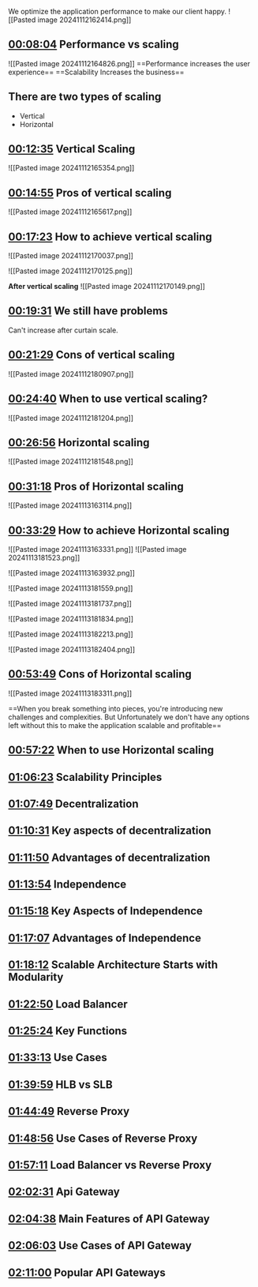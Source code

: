 We optimize the application performance to make our client happy.
![[Pasted image 20241112162414.png]]

## [00:08:04](https://www.youtube.com/watch?v=eiredWOHn3o&list=PL_XxuZqN0xVAiu5oODf-SmeXG2Y_RG2pz&index=3&t=484s) Performance vs scaling 
![[Pasted image 20241112164826.png]]
==Performance increases the user experience==
==Scalability Increases the business==

## There are two types  of scaling
- Vertical
- Horizontal

## [00:12:35](https://www.youtube.com/watch?v=eiredWOHn3o&list=PL_XxuZqN0xVAiu5oODf-SmeXG2Y_RG2pz&index=3&t=755s) Vertical Scaling 
![[Pasted image 20241112165354.png]]

## [00:14:55](https://www.youtube.com/watch?v=eiredWOHn3o&list=PL_XxuZqN0xVAiu5oODf-SmeXG2Y_RG2pz&index=3&t=895s) Pros of vertical scaling 
![[Pasted image 20241112165617.png]]


## [00:17:23](https://www.youtube.com/watch?v=eiredWOHn3o&list=PL_XxuZqN0xVAiu5oODf-SmeXG2Y_RG2pz&index=3&t=1043s) How to achieve vertical scaling

![[Pasted image 20241112170037.png]]

![[Pasted image 20241112170125.png]]

**After vertical scaling**
![[Pasted image 20241112170149.png]]

## [00:19:31](https://www.youtube.com/watch?v=eiredWOHn3o&list=PL_XxuZqN0xVAiu5oODf-SmeXG2Y_RG2pz&index=3&t=1171s) We still have problems
Can't increase after curtain scale.
## [00:21:29](https://www.youtube.com/watch?v=eiredWOHn3o&list=PL_XxuZqN0xVAiu5oODf-SmeXG2Y_RG2pz&index=3&t=1289s) Cons of vertical scaling 
![[Pasted image 20241112180907.png]]


## [00:24:40](https://www.youtube.com/watch?v=eiredWOHn3o&list=PL_XxuZqN0xVAiu5oODf-SmeXG2Y_RG2pz&index=3&t=1480s) When to use vertical scaling?
![[Pasted image 20241112181204.png]]


## [00:26:56](https://www.youtube.com/watch?v=eiredWOHn3o&list=PL_XxuZqN0xVAiu5oODf-SmeXG2Y_RG2pz&index=3&t=1616s) Horizontal scaling
![[Pasted image 20241112181548.png]]

## [00:31:18](https://www.youtube.com/watch?v=eiredWOHn3o&list=PL_XxuZqN0xVAiu5oODf-SmeXG2Y_RG2pz&index=3&t=1878s) Pros of Horizontal scaling
![[Pasted image 20241113163114.png]]

## [00:33:29](https://www.youtube.com/watch?v=eiredWOHn3o&list=PL_XxuZqN0xVAiu5oODf-SmeXG2Y_RG2pz&index=3&t=2009s) How to achieve Horizontal scaling

![[Pasted image 20241113163331.png]]
![[Pasted image 20241113181523.png]]


![[Pasted image 20241113163932.png]]

![[Pasted image 20241113181559.png]]

![[Pasted image 20241113181737.png]]

![[Pasted image 20241113181834.png]]

![[Pasted image 20241113182213.png]]

![[Pasted image 20241113182404.png]]

## [00:53:49](https://www.youtube.com/watch?v=eiredWOHn3o&list=PL_XxuZqN0xVAiu5oODf-SmeXG2Y_RG2pz&index=3&t=3229s) Cons of Horizontal scaling

![[Pasted image 20241113183311.png]]

==When you break something into pieces, you're introducing new challenges and complexities. But Unfortunately we don't have any options left without this to make the application scalable and profitable==


## [00:57:22](https://www.youtube.com/watch?v=eiredWOHn3o&list=PL_XxuZqN0xVAiu5oODf-SmeXG2Y_RG2pz&index=3&t=3442s) When to use Horizontal scaling
## [01:06:23](https://www.youtube.com/watch?v=eiredWOHn3o&list=PL_XxuZqN0xVAiu5oODf-SmeXG2Y_RG2pz&index=3&t=3983s) Scalability Principles
## [01:07:49](https://www.youtube.com/watch?v=eiredWOHn3o&list=PL_XxuZqN0xVAiu5oODf-SmeXG2Y_RG2pz&index=3&t=4069s) Decentralization
## [01:10:31](https://www.youtube.com/watch?v=eiredWOHn3o&list=PL_XxuZqN0xVAiu5oODf-SmeXG2Y_RG2pz&index=3&t=4231s) Key aspects of decentralization
## [01:11:50](https://www.youtube.com/watch?v=eiredWOHn3o&list=PL_XxuZqN0xVAiu5oODf-SmeXG2Y_RG2pz&index=3&t=4310s) Advantages of decentralization
## [01:13:54](https://www.youtube.com/watch?v=eiredWOHn3o&list=PL_XxuZqN0xVAiu5oODf-SmeXG2Y_RG2pz&index=3&t=4434s) Independence
## [01:15:18](https://www.youtube.com/watch?v=eiredWOHn3o&list=PL_XxuZqN0xVAiu5oODf-SmeXG2Y_RG2pz&index=3&t=4518s) Key Aspects of Independence
## [01:17:07](https://www.youtube.com/watch?v=eiredWOHn3o&list=PL_XxuZqN0xVAiu5oODf-SmeXG2Y_RG2pz&index=3&t=4627s) Advantages of Independence
## [01:18:12](https://www.youtube.com/watch?v=eiredWOHn3o&list=PL_XxuZqN0xVAiu5oODf-SmeXG2Y_RG2pz&index=3&t=4692s) Scalable Architecture Starts with Modularity
## [01:22:50](https://www.youtube.com/watch?v=eiredWOHn3o&list=PL_XxuZqN0xVAiu5oODf-SmeXG2Y_RG2pz&index=3&t=4970s) Load Balancer
## [01:25:24](https://www.youtube.com/watch?v=eiredWOHn3o&list=PL_XxuZqN0xVAiu5oODf-SmeXG2Y_RG2pz&index=3&t=5124s) Key Functions
## [01:33:13](https://www.youtube.com/watch?v=eiredWOHn3o&list=PL_XxuZqN0xVAiu5oODf-SmeXG2Y_RG2pz&index=3&t=5593s) Use Cases
## [01:39:59](https://www.youtube.com/watch?v=eiredWOHn3o&list=PL_XxuZqN0xVAiu5oODf-SmeXG2Y_RG2pz&index=3&t=5999s) HLB vs SLB
## [01:44:49](https://www.youtube.com/watch?v=eiredWOHn3o&list=PL_XxuZqN0xVAiu5oODf-SmeXG2Y_RG2pz&index=3&t=6289s) Reverse Proxy
## [01:48:56](https://www.youtube.com/watch?v=eiredWOHn3o&list=PL_XxuZqN0xVAiu5oODf-SmeXG2Y_RG2pz&index=3&t=6536s) Use Cases of Reverse Proxy
## [01:57:11](https://www.youtube.com/watch?v=eiredWOHn3o&list=PL_XxuZqN0xVAiu5oODf-SmeXG2Y_RG2pz&index=3&t=7031s) Load Balancer vs Reverse Proxy
## [02:02:31](https://www.youtube.com/watch?v=eiredWOHn3o&list=PL_XxuZqN0xVAiu5oODf-SmeXG2Y_RG2pz&index=3&t=7351s) Api Gateway
## [02:04:38](https://www.youtube.com/watch?v=eiredWOHn3o&list=PL_XxuZqN0xVAiu5oODf-SmeXG2Y_RG2pz&index=3&t=7478s) Main Features of API Gateway
## [02:06:03](https://www.youtube.com/watch?v=eiredWOHn3o&list=PL_XxuZqN0xVAiu5oODf-SmeXG2Y_RG2pz&index=3&t=7563s) Use Cases of API Gateway
## [02:11:00](https://www.youtube.com/watch?v=eiredWOHn3o&list=PL_XxuZqN0xVAiu5oODf-SmeXG2Y_RG2pz&index=3&t=7860s) Popular API Gateways
